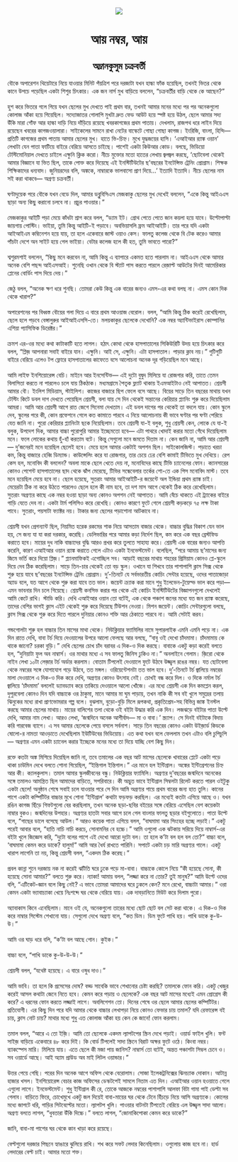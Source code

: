 <div align=center> <img src="../../metadata/images/rabibasariya/আয়-নম্বর,-আয়.jpg" align="center" ></div>
<h1 align=center>আয় নম্বর, আয়</h1>
<h2 align=center>অম্লানকুসুম চক্রবর্তী</h2>
বৌকে অপারেশন থিয়েটারে নিয়ে যাওয়ার মিনিট পঁয়ত্রিশ পরে দরজাটা যখন হাল্কা ফাঁক হয়েছিল, তখনই ভিতর থেকে কানে উপচে পড়েছিল একটা শিশুর চিৎকার। এক জন নার্স মুখ বাড়িয়ে বললেন, “চক্রবর্তীর বাড়ি থেকে কে আছেন?”<br> <br>হুশ করে ভিতরে গলে গিয়ে যখন ছেলের মুখ দেখতে পাই প্রথম বার, তখনই আমার মনের মধ্যে পর পর অনেকগুলো কোলাজ আঁকা হয়ে গিয়েছিল। সদ্যোজাতর গোলাপি মুখটা দ্রুত ফেড আউট হয়ে স্পষ্ট হয়ে উঠল, ছেলে আমার সদ্য উঁকি মারা গোঁফ আর হাল্কা দাড়ি নিয়ে দাঁড়িয়ে রয়েছে খবরকাগজের প্রথম পাতায়। দেখলাম, রাজপথ ধরে লাইন দিয়ে রয়েছেন খবরের কাগজওয়ালারা। সাইকেলের সামনে রাখা নেটের বাস্কেটে গোছা গোছা কাগজ। ইংরিজি, বাংলা, হিন্দি— প্রতিটি কাগজের প্রথম পাতায় আমার ছেলের মুখ। হাতে ভি-চিহ্ন। মুখে যুদ্ধজয়ের হাসি। ‘এআইআর র‌্যাঙ্ক ওয়ান’ লেখাটা যেন পাতা ফাটিয়ে বাইরে বেরিয়ে আসতে চাইছে। পাশেই একটা কিউআর কোড। বলছে, ভিডিয়ো টেস্টিমোনিয়াল দেখতে চাইলে এক্ষুনি ক্লিক করো। নীচে মুক্তোর মতো হাতের লেখায় জ্বলজ্বল করছে, ‘ছোটবেলা থেকেই আমার বিজ্ঞানে যা ভিত ছিল, তাকে পোক্ত করে দিয়েছে এই ইনস্টিটিউটের ছ’বছরের ইনটেন্সিভ ট্রেনিং প্রোগ্রাম। শিক্ষক শিক্ষিকাদের ধন্যবাদ। জুনিয়রদের বলি, অঙ্ককে, নাম্বারকে ভালবাসো প্রাণ দিয়ে...’ ইত্যাদি ইত্যাদি। নীচে ছেলের নাম সই করা থাকবে— অগ্রণ্য চক্রবর্তী।<br> <br>ঘণ্টাদুয়েক পরে বৌকে যখন বেডে দিল, আমার ডব্লুবিসিএস মেজকাকু ছেলের মুখ দেখেই বললেন, “একে কিন্তু আইএএস ছাড়া অন্য কিছু করানো চলবে না। প্রচুর পাওয়ার।”<br> <br>মেজকাকুর আইটি পড়া মেয়ে কাঁধটা শ্রাগ করে বলল, “ড্যাম ইট। গ্রোথ পেতে পেতে জান কয়লা হয়ে যাবে। উল্টোপাল্টা জায়গায় পোস্টিং। ভাইয়া, তুমি কিন্তু আইটি-ই পড়াবে। অবভিয়াসলি ফ্রম আইআইটি। তার পরে যদি একটা আইআইএম কম্বিনেশন হয়ে যায়, তা হলে একেবারে জাস্ট ওয়াও কেস। ফালতু কলেজ থেকে বি টেক করেও আমার পাঁচটা দেশে অন সাইট হয়ে গেল ভাইয়া। বেটার কলেজ হলে কী হত, তুমি ভাবতে পারো?”<br> <br>শ্বশুরমশাই বললেন, “কিছু মনে করবেন না, আমি কিন্তু এ ব্যাপারে একমত হতে পারলাম না। আইএএস থেকে আমার অনেক বেশি পছন্দ আইএসআই। শুনেছি ওখান থেকে বি স্ট্যাট পাস করতে পারলে রেজ়াল্ট আউটের দিনই আমেরিকার প্লেনের বোর্ডিং পাস দিয়ে দেয়।”<br> <br>জেঠু বলল, “অনেক ক্ষণ ধরে শুনছি। তোমরা কেউ কিন্তু এক বারের জন্যও এমস-এর কথা বলছ না। এমস কোন দিক থেকে খারাপ?”<br> <br>অপারেশনের পর বিধ্বস্ত বৌয়ের গলা দিয়ে এ বারে প্রথম আওয়াজ বেরোল। বলল, “আমি কিন্তু ঠিক করেই রেখেছিলাম, ছেলে হলে পড়বে বেঙ্গালুরুর আইআইএসসি-তে। মলয়কাকুর ছেলেকে দেখোনি? এক নম্বর অ্যান্টিভাইরাস কোম্পানির এশিয়া প্যাসিফিক ডিরেক্টর।”<br> <br>ক্রমশ এর-ওর মধ্যে কথা কাটাকাটি হতে লাগল। হঠাৎ কোথা থেকে হাসপাতালের সিকিউরিটি উদয় হয়ে চিৎকার করে বলল, “প্লিজ় আপনারা সবাই বাইরে যান। এক্ষুনি। আই সে, এক্ষুনি। এটা হাসপাতাল। পাড়ার ক্লাব নয়।” গুটিগুটি বাইরে বেরিয়ে এলেও টপ ফ্লোরে হাসপাতালের কাফেতে বসে আলোচনা অনেক দূর গড়িয়েছিল মনে আছে।<br> <br>আমি লাইফ ইনশিয়োরেন্স বেচি। মাইনে আর ইনসেন্টিভ— এই দুটো বুদ্বুদ মিলিয়ে যা রোজগার করি, তাতে তেমন বিলাসিতা করতে না পারলেও চলে যায় ঠিকঠাক। মধ্যমগ্রামে পৈতৃক ফ্ল্যাট থাকায় ইএমআইটাও নেই আপাতত। শ্রেয়সী আমার বৌ। ইংলিশ মিডিয়াম, স্টাইলিশ। কাজের বাজারে ছিপ ফেলে বসে আছে। বিয়ের সাড়ে তিন বছরের মাথায় যখন টেস্টিং কিটে ডবল দাগ দেখতে পেয়েছিল শ্রেয়সী, বলা যায় সে দিন থেকেই সন্তানের কেরিয়ার প্ল্যানিং শুরু করে দিয়েছিলাম আমরা। আমি আর শ্রেয়সী আগে রাত জেগে সিনেমা দেখতাম। এই ডবল দাগের পর থেকেই তা বদলে যায়। কোন স্কুলে দেব, স্কুলের পরে কী, কোন প্রফেশনে গেলে কত কামাতে পারবে এ নিয়ে আলোচনায় কী ভাবে ঘণ্টার পর ঘণ্টা পেরিয়ে যেত জানি না। পুরো কেরিয়ার প্ল্যানিংটা ছকে নিয়েছিলাম। তবে শ্রেয়সী যা-ই বলুক, শুধু শ্রেয়সী কেন, লোকে যে যা-ই বলুক, উপদেশ দিক, আমার বাচ্চা পুরোপুরি আমার ইচ্ছেমতো হবে— এটা পাথরে খোদাই করার মতো গেঁথে দিয়েছিলাম মনে। ফলে লোকের কথায় হুঁ-হাঁ করতাম বটে। কিন্তু সেগুলো মনে জমতে দিতাম না। কেন জানি না, আমি আর শ্রেয়সী— দু’জনেরই মনে হয়েছিল ছেলেই হবে। মেয়ে হলে আমার একটাই অপশন ছিল। সাইকোলজিস্ট। পড়াতে খরচা কম, কিন্তু বাজারে হেব্বি ডিম্যান্ড। কাউন্সেলিং করে যা রোজগার, তার চেয়ে ঢের বেশি কামাই টিভিতে মুখ দেখিয়ে। রেপ কেস হল, মনোবিদ কী বললেন? অবলা মাকে ছেলে খেতে দেয় না, মনোবিদের কাছে টিভি চ্যানেলের ফোন। ক্যানসারের কোনও পেশেন্ট হাসপাতালের ছাদ থেকে ঝাঁপ মেরেছে, টিভির সন্ধেবেলার তর্কের শো-তে এক পিস মনোবিদ মাস্ট। তবে মনে হয়েছিল মেয়ে হবে না। ছেলে হয়েছে, সুতরাং আমার আইআইটি-র জয়েন্টে অল ইন্ডিয়া প্রথম র‌্যাঙ্ক চাই। মেয়েরটা ঠিক না করে উঠতে পারলেও ছেলে হলে কী নাম হবে, তা দশ মাস আগে থেকেই ঠিক করে রেখেছিলাম। সুতরাং অগ্রণ্যর কাছে এক নম্বর হওয়া ছাড়া অন্য কোনও অপশন নেই আপাতত। আমি বেঁচে থাকতে এই ট্র্যাকের বাইরে গাড়ি যেতে দেব না। একটা টার্ম পলিসিও করে রেখেছি। কোনও কারণে ফুটে গেলে শ্রেয়সী কড়কড়ে ৭৫ লক্ষ টাকা পাবে। সুতরাং, পয়সাটা ফ্যাক্টর নয়। টাকার জন্য ছেলের পড়াশোনা আটকাবে না।<br> <br>শ্রেয়সী যখন প্রেগন্যান্ট ছিল, নিয়মিত হরেক রকমের শাক নিয়ে আসতাম বাজার থেকে। বাচ্চার বুদ্ধির বিকাশ যেন ভাল হয়, সে জন্য যা যা করা দরকার, করেছি। ডেলিভারির পরে আমার কড়া নির্দেশ ছিল, কম করে এক বছর ব্রেস্টফিড করাতে হবে। মায়ের দুধ নাকি বাচ্চাদের বুদ্ধি আরও প্রখর করে তুলতে সাহায্য করে। শ্রেয়সী এক বারের জন্যও আপত্তি করেনি, কারণ এআইআর ওয়ান র‌্যাঙ্ক করাতে গেলে এটাও একটা ইনভেস্টমেন্ট। বলেছিল, “পরে আমায় ছ’মাসের জন্য জিমে ভর্তি করে দিয়ো প্লিজ়।” প্ল্যানমাফিকই এগোচ্ছিল সব। আড়াই বছরের মাথায় শহরের প্রিমিয়াম কোনও প্লে-স্কুলে দিয়ে দেব ঠিক করেছিলাম। সাড়ে তিন-চার থেকেই তো বড় স্কুল। ওখানে যা শিখবে তার পাশাপাশি ক্লাস সিক্স থেকে শুরু হয়ে যাবে ছ’বছরের ইনটেন্সিভ ট্রেনিং প্রোগ্রাম। দু’-তিনটে যে সর্বভারতীয় কোচিং সেন্টার হয়েছে, ওদের পাতাজোড়া অ্যাড বলে, যত আগে থেকে শুরু করা যাবে তত ভাল। জয়েন্ট ক্র্যাক করা মানে শুধু ইলেভেন-টুয়েল্ভ ভাল করে পড়া— এমন ভাবনার দিন চলে গিয়েছে। শ্রেয়সী কনসিভ করার পর থেকে এই কোচিং ইনস্টিটিউটের বিজ্ঞাপনগুলো দেখলেই আমি কেটে রাখি। স্টাডি করি। দেখি এআইআর ওয়ান তো বটেই, এক থেকে পঞ্চাশ জনের মধ্যে যত জন র‌্যাঙ্ক করেছে, তাদের বেশির ভাগই ক্লাস এইট থেকেই শুরু করে দিয়েছে টিউশন নেওয়া। মিশন জয়েন্ট। কোচিং সেন্টারগুলো বলছে, ক্লাস সিক্স থেকে শুরু করে দিতে পারলে দুনিয়ার কোনও শক্তি আর ঠেকাতে পারবে না। আমি সেটাই করব।<br> <br>গন্ডগোলটা শুরু হল বাচ্চার তিন মাসের মাথা থেকে। নিউক্লিয়ার ফ্যামিলির নামে সুপারলাইক এমনি এমনি পড়ে না। এক দিন রাতে দেখি, বাবা টর্চ দিয়ে দেওয়ালের উপরে আলো ফেলছে আর বলছে, “বাবু ওই দেখো চাঁদমামা। চাঁদমামায় কে থাকে জানো? চরকা বুড়ি।” দেখি ছেলের চোখ চাঁদ বরাবর এ দিক-ও দিক করছে। বাবাকে একটু কড়া করেই বলতে হল, “দুনিয়াটা ফুল অব নাম্বার্স। ওর মাথার মধ্যে এ সব ফালতু জিনিস ঢুকিও না।” অনলাইনে গেলাম। জ়িরো থেকে নাইন লেখা ১০টা লেজ়ার টর্চ অর্ডার করলাম। বোতাম টিপলেই দেওয়ালে ফুটে উঠবে উজ্জ্বল রঙের নম্বর। যত ছোটবেলা থেকে নম্বরের সঙ্গে যোগাযোগ গড়ে উঠবে, তত মঙ্গল। ওরিয়েন্টেশনটা তত ভাল হবে। দু’-তিনটে টর্চ জ্বালিয়ে নম্বরের মালা দেওয়ালে এ দিক-ও দিক করে দেখি, অগ্রণ্যর কোনও উৎসাহ নেই। চোখই বন্ধ করে দিল। ও দিকে নর্মাল টর্চ জ্বালিয়ে ‘চাঁদমামা’ বললেই ড্যাবড্যাব করে তাকিয়ে দেওয়ালে আলো খোঁজে। এর মধ্যে শ্রেয়সী এক দিন কমপ্লেন করল, দুপুরবেলা কোনও দিন যদি বাচ্চাকে ওর ঠাকুমা, মানে আমার মা ঘুম পাড়ায়, তখন নাকি কী সব বই খুলে সমুদ্রের তলায় ঝিনুকের মধ্যে রাখা প্রাণভোমরার গল্প বলে। বুঝলাম, বুড়ো-বুড়ি মিলে রূপকথা, প্রকৃতিপ্রেম-সহ বিভিন্ন জাঙ্ক ইনস্টল করছে আমার ছেলের মাথায়। মায়ের বালিশের তলা থেকে ওই বইটা উদ্ধার করি এক দিন। লজঝড়ে বইটার পাতা উল্টে দেখি, আমার নাম লেখা। আরও লেখা, ‘জন্মদিনে অনেক আশীর্বাদ— মা ও বাবা।’ স্ক্র্যাপ। সে দিনই বইটাকে বিদায় করি গারবেজ ব্যাগে। এ সব আমার ছেলেকে পেয়ে বসলে সর্বনাশ। সাড়ে তিন বছরের কোনও একটা উইজ়ার্ড কিডকে ষোলো-র নামতা আওড়াতে দেখেছিলাম ইউটিউবের ভিডিয়োয়। এত কথা যখন বলে ফেললাম তখন এটাও বলি চুপিচুপি— অগ্রণ্যর এমন একটা চ্যানেল করার ইচ্ছেকে মনের মধ্যে তা দিয়ে যাচ্ছি বেশ কিছু দিন।<br> <br>রক্তে কতটা অঙ্ক মিশিয়ে দিয়েছিল জানি না, তবে তমালের এক বছর আট মাসের ছেলেকে খাবারের প্লেটে একটা পড়ে থাকা চাউমিন দেখে বলতে শোনা গিয়েছিল, “ইন্তিগাল ইন্তিগাল।” এর মানে হল ইন্টিগ্রাল। অঙ্কের ইন্টিগ্রেশনের চিহ্ন আর কী। ক্যালকুলাস। তমাল আমার স্কুলজীবনের বন্ধু। নিউক্লিয়ার ফ্যামিলি। অগ্রণ্যর দু’বছরের জন্মদিনে অনেকের সঙ্গে তমালও আমন্ত্রিত ছিল আমাদের বাড়িতে, সপরিবারে। কী অদ্ভুত ভাবে ইন্টিগ্রাল সিম্বলটা রিলেট করতে পারল ওইটুকু একটা ছেলে! অনুষ্ঠান শেষে সবাই চলে যাওয়ার পরে সে দিন আমি অগ্রণ্যর গায়ে প্রথম বারের জন্য হাত তুলি। কানের পাশে একটা কম্পিটিটর বাচ্চার মুখে শোনা ‘ইন্টিগ্রাল’ কথাটা ফড়ফড় করছিল। এর মধ্যেই কতটা এগিয়ে আছে ও। যখন রঙিন কাগজ ছিঁড়ে গিফটগুলো বের করছিলাম, তখন অনেক ছড়া-ছবির বইয়ের সঙ্গে বেরিয়ে এসেছিল বেশ কয়েকটা নাম্বার বুকও। জন্মদিনের উপহার। অগ্রণ্যর হাতটা সবার আগে চলে গেল বাংলার ফালতু ছড়ার বইগুলোতে। পাতা উল্টে বলে, “গাছের ডালে বসেছে আউল।” আরও কয়েক পাতা এগিয়ে বলল, “বাঘমামা আর সিংহের হচ্ছে লড়াই।” একটু পরেই আবার বলে, “হাতি নাচি নাচি করচে, সোনামনির বে হচ্চে।” আমি ওগুলো এক ঝটকায় সরিয়ে দিয়ে নাম্বার্স-এর বইটা খুলে জিজ্ঞেস করি, “দুটো বলের পাশে এই দেখো আরো দুটো বল। তা হলে ক’টা বল হল বল তো?” বাচ্চা বলে, ‘বাঘমামা কেমন করে ডাকে? হালুম!” আমি আর ধৈর্য রাখতে পারিনি। সপাটে একটা চড় মারি অগ্রণ্যর গালে। একটু খারাপ লাগেনি তা নয়, কিন্তু শ্রেয়সী বলল, “একদম ঠিক করেছ।”<br> <br>প্রবল কান্না শুনে দরজায় নক না করেই ঝটিতি ঘরে ঢুকে পড়ে মা-বাবা। বাচ্চাকে কোলে নিয়ে “কী হয়েছে সোনা, কী হয়েছে সোনা আমার?” বলতে শুরু করে। ন্যাকা! আমায় বলল, “লজ্জা করে না তোর? তুই মানুষ?” আমি উল্টে ওদের বলি, “এটিকেট-জ্ঞান বলে কিছু নেই? এ ভাবে তোমরা আমাদের ঘরে ঢুকলে কেন? মনে রেখো, বাচ্চাটা আমার।” ওরা কেমন একটা ভ্যাবাচ্যাকা খেয়ে নিঃশব্দে ঘর থেকে বেরিয়ে যায়। এক দাবড়ানিতে মিউট করে দিলাম পুরো।<br> <br>অ্যাবাকাস কিনে এনেছিলাম। মানে ওই যে, অনেকগুলো তারের মধ্যে ছোট ছোট বল সেট করা থাকে। এ দিক-ও দিক করে নাম্বার সিস্টেম শেখানো যায়। সেগুলো দেখে অগ্রণ্য বলে, “কত ডিম। ডিম ফুটে পাখি হয়। পাখি ডাকে কু-উ-উ।”<br> <br>আমি ওর ঘাড় ধরে বলি, “ক’টা বল আছে গোন। কুইক।”<br> <br>বাচ্চা বলে, “পাখি ডাকে কু-উ-উ-উ।”<br> <br>শ্রেয়সী বলল, “যথেষ্ট হয়েছে। এ বারে ওষুধ দাও।”<br> <br>আমি ভাবি। তা হলে কি প্রসেসের দোষ? বড্ড সাবেকি ভাবে শেখানোর চেষ্টা করছি? তমালকে ফোন করি। একটু খেজুর করেই আসল কথাটা জেনে নিতে হবে। কেমন করে পড়ায় ও ছেলেকে? এক বছর আট মাসের মধ্যেই এমন প্রোগ্রেস কী করে? এ ধরনের ফোন করতে লজ্জাই লাগে। অবলিগেশন তো। দিনের শেষে ওর ছেলে আমার ছেলের কম্পিটিটর। প্রতিযোগী। এর কিছু দিন পরে যদি আমার থেকে বাচ্চার লেখাপড়া নিয়ে কোনও ফেভার চায় তমাল? যদি রেফারেন্স বই চায়, ক্লাস নোট চায়? মাথার মধ্যে শুধু এত কোলাজ আঁকা হয় কেন কে জানে! ফোন করলাম।<br> <br>তমাল বলল, “আরে এ তো ইজ়ি। আমি তো ছেলেকে একদম ল্যাপটপের স্ক্রিন দেখে পড়াই। ওয়ার্ড ফাইল খুলি। ফন্ট সাইজ় বাড়িয়ে একেবারে ৪৮ করে দিই। কি বোর্ড টিপলেই সাদা স্ক্রিনে বিরাট অক্ষর ফুটে ওঠে। কিংবা নম্বর। ব্যাকস্পেস মারি। মিলিয়ে যায়। এতে ছেলে কী মজা পায় জানিস? নাম্বার্স তো বটেই, অন্তত পঞ্চাশটা সিম্বল চেনে ও। সব ওয়ার্ডে আছে। আই অ্যাম প্রাউড অব মাই লিটল ওয়ান্ডার।”<br> <br>উত্তর পেয়ে গেছি। পরের দিন অনেক আগে অফিস থেকে বেরোলাম। সোজা ইলেকট্রনিক্সের ঝিনচ্যাক দোকান। আটান্ন হাজার খসল। ইনশিয়োরেন্স বেচার কাজ অফিসের ডেস্কটপেই সামলে নিতাম এত দিন। এআইআর ওয়ান হওয়াতে গেলে এগুলো লাগে। ইনভেস্টমেন্ট। শুধু ইন্টিগ্রাল কী রে, তোকে আজকে নম্বরের পাশাপাশি আলফা বিটা গামা পাই ডেল্টা সব গেলাব। বাড়িতে ফিরে, চোখেমুখে একটু জল দিয়েই বাবা-মায়ের ঘর থেকে টেনে হিঁচড়ে নিয়ে আসি অগ্রণ্যকে। কোলের মধ্যে জাপটে ধরি, গাড়ির সিটবেল্টের মতো। ল্যাপটপ খুলি। পাওয়ার বাটনটা টিপতেই বেরিয়ে এল উজ্জ্বল সাদা আলো। অগ্রণ্য বলতে লাগল, “ধুবতারা উঁকি দিচ্চে।” বলতে লাগল, “জোনাকিপোকা কেমন করে ডাকে?”<br> <br>জানি, বাবা-মা পাশের ঘর থেকে কান খাড়া করে রয়েছে।<br> <br>বেল্টগুলো দরজার পিছনে হ্যাঙারে ঝুলিয়ে রাখি। শখ করে সফট লেদার কিনেছিলাম। ওগুলোয় কাজ হবে না। হার্ড লেদারের বেল্ট চাই। আমার মতো শক্ত।
